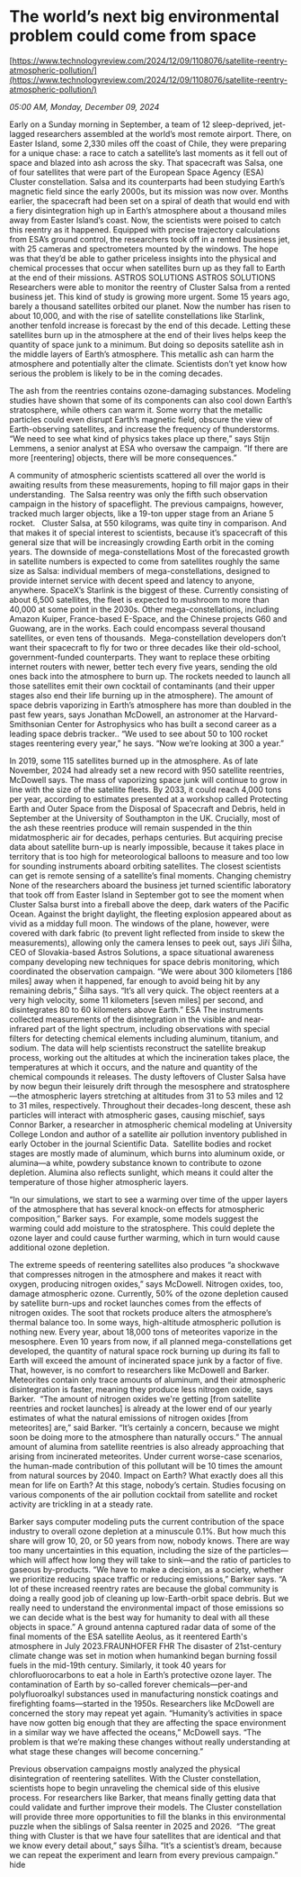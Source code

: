 # The world’s next big environmental problem could come from space

[https://www.technologyreview.com/2024/12/09/1108076/satellite-reentry-atmospheric-pollution/](https://www.technologyreview.com/2024/12/09/1108076/satellite-reentry-atmospheric-pollution/)

*05:00 AM, Monday, December 09, 2024*

Early on a Sunday morning in September, a team of 12 sleep-deprived, jet-lagged researchers assembled at the world’s most remote airport. There, on Easter Island, some 2,330 miles off the coast of Chile, they were preparing for a unique chase: a race to catch a satellite’s last moments as it fell out of space and blazed into ash across the sky. That spacecraft was Salsa, one of four satellites that were part of the European Space Agency (ESA) Cluster constellation. Salsa and its counterparts had been studying Earth’s magnetic field since the early 2000s, but its mission was now over. Months earlier, the spacecraft had been set on a spiral of death that would end with a fiery disintegration high up in Earth’s atmosphere about a thousand miles away from Easter Island’s coast.  Now, the scientists were poised to catch this reentry as it happened. Equipped with precise trajectory calculations from ESA’s ground control, the researchers took off in a rented business jet, with 25 cameras and spectrometers mounted by the windows. The hope was that they’d be able to gather priceless insights into the physical and chemical processes that occur when satellites burn up as they fall to Earth at the end of their missions.  ASTROS SOLUTIONS   ASTROS SOLUTIONS   Researchers were able to monitor the reentry of Cluster Salsa from a rented business jet.  This kind of study is growing more urgent. Some 15 years ago, barely a thousand satellites orbited our planet. Now the number has risen to about 10,000, and with the rise of satellite constellations like Starlink, another tenfold increase is forecast by the end of this decade. Letting these satellites burn up in the atmosphere at the end of their lives helps keep the quantity of space junk to a minimum. But doing so deposits satellite ash in the middle layers of Earth’s atmosphere. This metallic ash can harm the atmosphere and potentially alter the climate. Scientists don’t yet know how serious the problem is likely to be in the coming decades.

The ash from the reentries contains ozone-damaging substances. Modeling studies have shown that some of its components can also cool down Earth’s stratosphere, while others can warm it. Some worry that the metallic particles could even disrupt Earth’s magnetic field, obscure the view of Earth-observing satellites, and increase the frequency of thunderstorms. “We need to see what kind of physics takes place up there,” says Stijn Lemmens, a senior analyst at ESA who oversaw the campaign. “If there are more [reentering] objects, there will be more consequences.”

A community of atmospheric scientists scattered all over the world is awaiting results from these measurements, hoping to fill major gaps in their understanding.  The Salsa reentry was only the fifth such observation campaign in the history of spaceflight. The previous campaigns, however, tracked much larger objects, like a 19-ton upper stage from an Ariane 5 rocket.   Cluster Salsa, at 550 kilograms, was quite tiny in comparison. And that makes it of special interest to scientists, because it’s spacecraft of this general size that will be increasingly crowding Earth orbit in the coming years. The downside of mega-constellations Most of the forecasted growth in satellite numbers is expected to come from satellites roughly the same size as Salsa: individual members of mega-constellations, designed to provide internet service with decent speed and latency to anyone, anywhere.  SpaceX’s Starlink is the biggest of these. Currently consisting of about 6,500 satellites, the fleet is expected to mushroom to more than 40,000 at some point in the 2030s. Other mega-constellations, including Amazon Kuiper, France-based E-Space, and the Chinese projects G60 and Guowang, are in the works. Each could encompass several thousand satellites, or even tens of thousands.  Mega-constellation developers don’t want their spacecraft to fly for two or three decades like their old-school, government-funded counterparts. They want to replace these orbiting internet routers with newer, better tech every five years, sending the old ones back into the atmosphere to burn up. The rockets needed to launch all those satellites emit their own cocktail of contaminants (and their upper stages also end their life burning up in the atmosphere). The amount of space debris vaporizing in Earth’s atmosphere has more than doubled in the past few years, says Jonathan McDowell, an astronomer at the Harvard-Smithsonian Center for Astrophysics who has built a second career as a leading space debris tracker.. “We used to see about 50 to 100 rocket stages reentering every year,” he says. “Now we’re looking at 300 a year.”

In 2019, some 115 satellites burned up in the atmosphere. As of late November, 2024 had already set a new record with 950 satellite reentries, McDowell says. The mass of vaporizing space junk will continue to grow in line with the size of the satellite fleets. By 2033, it could reach 4,000 tons per year, according to estimates presented at a workshop called Protecting Earth and Outer Space from the Disposal of Spacecraft and Debris, held in September at the University of Southampton in the UK. Crucially, most of the ash these reentries produce will remain suspended in the thin midatmospheric air for decades, perhaps centuries. But acquiring precise data about satellite burn-up is nearly impossible, because it takes place in territory that is too high for meteorological balloons to measure and too low for sounding instruments aboard orbiting satellites. The closest scientists can get is remote sensing of a satellite’s final moments. Changing chemistry None of the researchers aboard the business jet turned scientific laboratory that took off from Easter Island in September got to see the moment when Cluster Salsa burst into a fireball above the deep, dark waters of the Pacific Ocean. Against the bright daylight, the fleeting explosion appeared about as vivid as a midday full moon. The windows of the plane, however, were covered with dark fabric (to prevent light reflected from inside to skew the measurements), allowing only the camera lenses to peek out, says Jiří Šilha, CEO of Slovakia-based Astros Solutions, a space situational awareness company developing new techniques for space debris monitoring, which coordinated the observation campaign.  “We were about 300 kilometers [186 miles] away when it happened, far enough to avoid being hit by any remaining debris,” Šilha says. “It’s all very quick. The object reenters at a very high velocity, some 11 kilometers [seven miles] per second, and disintegrates 80 to 60 kilometers above Earth.”  ESA   The instruments collected measurements of the disintegration in the visible and near-infrared part of the light spectrum, including observations with special filters for detecting chemical elements including aluminum, titanium, and sodium. The data will help scientists reconstruct the satellite breakup process, working out the altitudes at which the incineration takes place, the temperatures at which it occurs, and the nature and quantity of the chemical compounds it releases. The dusty leftovers of Cluster Salsa have by now begun their leisurely drift through the mesosphere and stratosphere—the atmospheric layers stretching at altitudes from 31 to 53 miles and 12 to 31 miles, respectively. Throughout their decades-long descent, these ash particles will interact with atmospheric gases, causing mischief, says Connor Barker, a researcher in atmospheric chemical modeling at University College London and author of a satellite air pollution inventory published in early October in the journal Scientific Data.  Satellite bodies and rocket stages are mostly made of aluminum, which burns into aluminum oxide, or alumina—a white, powdery substance known to contribute to ozone depletion. Alumina also reflects sunlight, which means it could alter the temperature of those higher atmospheric layers.

“In our simulations, we start to see a warming over time of the upper layers of the atmosphere that has several knock-on effects for atmospheric composition,” Barker says.  For example, some models suggest the warming could add moisture to the stratosphere. This could deplete the ozone layer and could cause further warming, which in turn would cause additional ozone depletion.

The extreme speeds of reentering satellites also produces “a shockwave that compresses nitrogen in the atmosphere and makes it react with oxygen, producing nitrogen oxides,” says McDowell. Nitrogen oxides, too, damage atmospheric ozone. Currently, 50% of the ozone depletion caused by satellite burn-ups and rocket launches comes from the effects of nitrogen oxides. The soot that rockets produce alters the atmosphere’s thermal balance too. In some ways, high-altitude atmospheric pollution is nothing new. Every year, about 18,000 tons of meteorites vaporize in the mesosphere. Even 10 years from now, if all planned mega-constellations get developed, the quantity of natural space rock burning up during its fall to Earth will exceed the amount of incinerated space junk by a factor of five.  That, however, is no comfort to researchers like McDowell and Barker. Meteorites contain only trace amounts of aluminum, and their atmospheric disintegration is faster, meaning they produce less nitrogen oxide, says Barker.  “The amount of nitrogen oxides we're getting [from satellite reentries and rocket launches] is already at the lower end of our yearly estimates of what the natural emissions of nitrogen oxides [from meteorites] are,” said Barker. “It’s certainly a concern, because we might soon be doing more to the atmosphere than naturally occurs.” The annual amount of alumina from satellite reentries is also already approaching that arising from incinerated meteorites. Under current worse-case scenarios, the human-made contribution of this pollutant will be 10 times the amount from natural sources by 2040. Impact on Earth? What exactly does all this mean for life on Earth? At this stage, nobody’s certain. Studies focusing on various components of the air pollution cocktail from satellite and rocket activity are trickling in at a steady rate.

Barker says computer modeling puts the current contribution of the space industry to overall ozone depletion at a minuscule 0.1%. But how much this share will grow 10, 20, or 50 years from now, nobody knows. There are way too many uncertainties in this equation, including the size of the particles—which will affect how long they will take to sink—and the ratio of particles to gaseous by-products. “We have to make a decision, as a society, whether we prioritize reducing space traffic or reducing emissions,” Barker says. “A lot of these increased reentry rates are because the global community is doing a really good job of cleaning up low-Earth-orbit space debris. But we really need to understand the environmental impact of those emissions so we can decide what is the best way for humanity to deal with all these objects in space.”  A ground antenna captured radar data of some of the final moments of the ESA satellite Aeolus, as it reentered Earth's atmosphere in July 2023.FRAUNHOFER FHR   The disaster of 21st-century climate change was set in motion when humankind began burning fossil fuels in the mid-19th century. Similarly, it took 40 years for chlorofluorocarbons to eat a hole in Earth’s protective ozone layer. The contamination of Earth by so-called forever chemicals—per-and polyfluoroalkyl substances used in manufacturing nonstick coatings and firefighting foams—started in the 1950s. Researchers like McDowell are concerned the story may repeat yet again. “Humanity’s activities in space have now gotten big enough that they are affecting the space environment in a similar way we have affected the oceans,” McDowell says. “The problem is that we’re making these changes without really understanding at what stage these changes will become concerning.”

Previous observation campaigns mostly analyzed the physical disintegration of reentering satellites. With the Cluster constellation, scientists hope to begin unraveling the chemical side of this elusive process. For researchers like Barker, that means finally getting data that could validate and further improve their models. The Cluster constellation will provide three more opportunities to fill the blanks in this environmental puzzle when the siblings of Salsa reenter in 2025 and 2026.  “The great thing with Cluster is that we have four satellites that are identical and that we know every detail about,” says Šilha. “It’s a scientist’s dream, because we can repeat the experiment and learn from every previous campaign.”  hide


